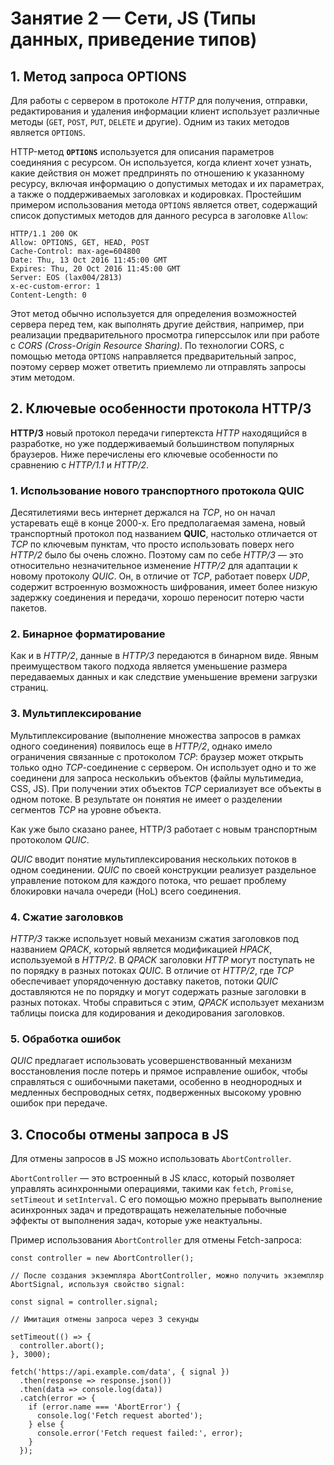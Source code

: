 # Занятие 2  — Сети, JS (Типы данных, приведение типов)

## 1. Метод запроса OPTIONS

Для работы с сервером в протоколе *HTTP* для получения, отправки, редактирования и удаления информации клиент использует различные методы (`GET`, `POST`, `PUT`, `DELETE` и другие). Одним из таких методов является `OPTIONS`.

HTTP-метод **`OPTIONS`** используется для описания параметров соединяния с ресурсом. Он используется, когда клиент хочет узнать, какие действия он может предпринять по отношению к указанному ресурсу, включая информацию о допустимых методах и их параметрах, а также о поддерживаемых заголовках и кодировках.
Простейшим примером использования метода `OPTIONS` является ответ, содержащий список допустимых методов для данного ресурса в заголовке `Allow`:

```
HTTP/1.1 200 OK
Allow: OPTIONS, GET, HEAD, POST
Cache-Control: max-age=604800
Date: Thu, 13 Oct 2016 11:45:00 GMT
Expires: Thu, 20 Oct 2016 11:45:00 GMT
Server: EOS (lax004/2813)
x-ec-custom-error: 1
Content-Length: 0
```

Этот метод обычно используется для определения возможностей сервера перед тем, как выполнять другие действия, например, при реализации предварительного просмотра гиперссылок или при работе с *CORS (Cross-Origin Resource Sharing)*. По технологии CORS, с помощью метода `OPTIONS` направляется предварительный запрос, поэтому сервер может ответить приемлемо ли отправлять запросы этим методом.

## 2. Ключевые особенности протокола HTTP/3

**HTTP/3** новый протокол передачи гипертекста *HTTP* находящийся в разработке, но уже поддерживаемый большинством популярных браузеров. Ниже перечислены его ключевые особенности по сравнению с *HTTP/1.1* и *HTTP/2*.

### 1. Использование нового транспортного протокола **QUIC**

Десятилетиями весь интернет держался на *TCP*, но он начал устаревать ещё в конце 2000-х. Его предполагаемая замена, новый транспортный протокол под названием **QUIC**, настолько отличается от *TCP* по ключевым пунктам, что просто использовать поверх него *HTTP/2* было бы очень сложно. Поэтому сам по себе *HTTP/3* — это относительно незначительное изменение *HTTP/2* для адаптации к новому протоколу *QUIC*. Он, в отличие от *TCP*, работает поверх *UDP*, содержит встроенную возможность шифрования, имеет более низкую задержку соединения и передачи, хорошо переносит потерю части пакетов.

### 2. Бинарное форматирование

Как и в *HTTP/2*, данные в *HTTP/3* передаются в бинарном виде. Явным преимуществом такого подхода является уменьшение размера передаваемых данных и как следствие уменьшение времени загрузки страниц.

### 3. Мультиплексирование

Мультиплексирование (выполнение множества запросов в рамках одного соединения) появилось еще в *HTTP/2*, однако имело ограничения связанные с протоколом *TCP*: браузер может открыть только одно *TCP*-соединение с сервером. Он использует одно и то же соединени для запроса несколькиъ объектов (файлы мультимедиа, CSS, JS). При получении этих объектов *TCP* сериализует все объекты в одном потоке. В результате он понятия не имеет о разделении сегментов *TCP* на уровне объекта.

Как уже было сказано ранее, HTTP/3 работает с новым транспортным протоколом *QUIC*.

*QUIC* вводит понятие мультиплексирования нескольких потоков в одном соединении. *QUIC* по своей конструкции реализует раздельное управление потоком для каждого потока, что решает проблему блокировки начала очереди (HoL) всего соединения.

### 4. Сжатие заголовков

*HTTP/3* также использует новый механизм сжатия заголовков под названием *QPACK*, который является модификацией *HPACK*, используемой в *HTTP/2*. В *QPACK* заголовки *HTTP* могут поступать не по порядку в разных потоках *QUIC*. В отличие от *HTTP/2*, где *TCP* обеспечивает упорядоченную доставку пакетов, потоки *QUIC* доставляются не по порядку и могут содержать разные заголовки в разных потоках. Чтобы справиться с этим, *QPACK* использует механизм таблицы поиска для кодирования и декодирования заголовков.

### 5. Обработка ошибок

*QUIC* предлагает использовать усовершенствованный механизм восстановления после потерь и прямое исправление ошибок, чтобы справляться с ошибочными пакетами, особенно в неоднородных и медленных беспроводных сетях, подверженных высокому уровню ошибок при передаче.

## 3. Способы отмены запроса в JS

Для отмены запросов в JS можно использовать `AbortController`.

`AbortController` — это встроенный в JS класс, который позволяет управлять асинхронными операциями, такими как `fetch`, `Promise`, `setTimeout` и `setInterval`. С его помощью можно прерывать выполнение асинхронных задач и предотвращать нежелательные побочные эффекты от выполнения задач, которые уже неактуальны.

Пример использования `AbortController` для отмены Fetch-запроса:

```
const controller = new AbortController();

// После создания экземпляра AbortController, можно получить экземпляр AbortSignal, используя свойство signal:

const signal = controller.signal;

// Имитация отмены запроса через 3 секунды

setTimeout(() => {
  controller.abort();
}, 3000);

fetch('https://api.example.com/data', { signal })
  .then(response => response.json())
  .then(data => console.log(data))
  .catch(error => {
    if (error.name === 'AbortError') {
      console.log('Fetch request aborted');
    } else {
      console.error('Fetch request failed:', error);
    }
  });
```
